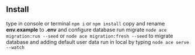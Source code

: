 ## Install

type in console or terminal `npm i` or `npm install`
copy and rename **env.example** to **.env** and configure database
run migrate `node ace migration:run --seed` or `node ace migration:fresh --seed` to migrate database and adding default user data
run in local by typing `node ace serve --watch`